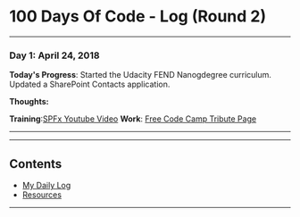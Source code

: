# 100 Days Of Code - Log (Round 2)

---

### Day 1: April 24, 2018

**Today's Progress**: Started the Udacity FEND Nanogdegree curriculum.  Updated a SharePoint Contacts application.

**Thoughts:**  

**Training**:[SPFx Youtube Video](https://www.youtube.com/watch?v=N1Z5XDLZ0J8&feature=youtu.be)
**Work**: [Free Code Camp Tribute Page](https://codepen.io/MoHampton/full/GMVWLy)

---

<!--### Day 2: November 18, 2017

**Today's Progress**: Completed more FreeCodeCamp JavaScript module...alomost done! Read more on SharePoint REST APIs and played in code with CRUD.

**Thoughts:** This is quite a long module, estimated to take 10 hours to complete.  The SharePoint CRUD process will more than likely be used frequently in my new job.

**Link to training:** [Rest API Reference](https://msdn.microsoft.com/en-us/library/office/jj860569.aspx)

---

### Day 3: November 19, 2017

**Today's Progress**: The FreeCodeCamp JavaScript module is dooooonnnneee!  Moving on to Object Oriented and Functional Programming next. Broke my "Hello World" webpart to better understand how SharePoint works with React. Started reviewing SQL Database Fundamentals on the Microsoft Virtual Academy.

**Thoughts:** Feeling pretty good about completing the JavaScript but I still have a lot to learn and topics to review as a refresher.

**Training** [MVA SQL Fundamentals](https://mva.microsoft.com/en-US/training-courses/sql-database-fundamentals-16944?l=w7qq6nAID_6805121157)

---

### Day 4: November 20, 2017

**Today's Progress**: Reviewed LeanKit Kanban tutorial and brushed up on SCRUM. Reviewed more of the SharePoint Framework and broke my "Hello World" web part for fun. 

**Thoughts:** Started my new job as a SharePoint Developer today.  My PM asked about REST APIs and I'm so glad I was able to answer his question based on studying the day before. 

**Training:** [LeanKit Tutorial](https://support.leankit.com/hc/en-us/articles/204413443-Lesson-1-How-LeanKit-Works-The-Concept)

---

### Day 5: November 21, 2017

**Today's Progress**: Completed FreeCodeCamp excercises on Object Oriented and Functional Programming and started Basic Algorithm Scripting.  Also reviewed Microsoft InfoPath Forms Services.

**Thoughts** The algorithm scripting excercises were challenging but rewarding after I completed a few -- very time consuming.  Researched InfoPath Form Services and quickly learned that Microsoft is no longer continuing development but will support the program until 2023.  The Microsoft Ignite conference in September, recommended using PowerApps as a replacement.

**Work:**
1. [Reverse A String](https://www.freecodecamp.org/challenges/reverse-a-string)
2. [Factorialize a Number](https://www.freecodecamp.org/challenges/factorialize-a-number)

**Training:** 
1. [Microsoft InfoPath](https://support.office.com/en-us/article/Find-content-about-InfoPath-2010-and-2013-A7BDD91D-02B4-4596-A22A-2BAD4DE69835#__toc349315878)
2. [Microsoft Ignite PowerApps](https://www.youtube.com/watch?v=sGFo6XslZ2I)-->

---
## Contents
* [My Daily Log](log.md)
* [Resources](resources.md)

---
